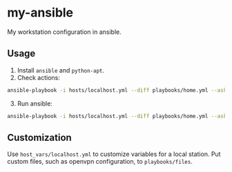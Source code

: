# my-ansible #
My workstation configuration in ansible.

## Usage ##

1. Install `ansible` and `python-apt`.
2. Check actions:

```sh
ansible-playbook -i hosts/localhost.yml --diff playbooks/home.yml --ask-become-pass --check
```

3. Run ansible:

```sh
ansible-playbook -i hosts/localhost.yml --diff playbooks/home.yml --ask-become-pass
```

## Customization ##
Use `host_vars/localhost.yml` to customize variables for a local station.
Put custom files, such as openvpn configuration, to `playbooks/files`.
